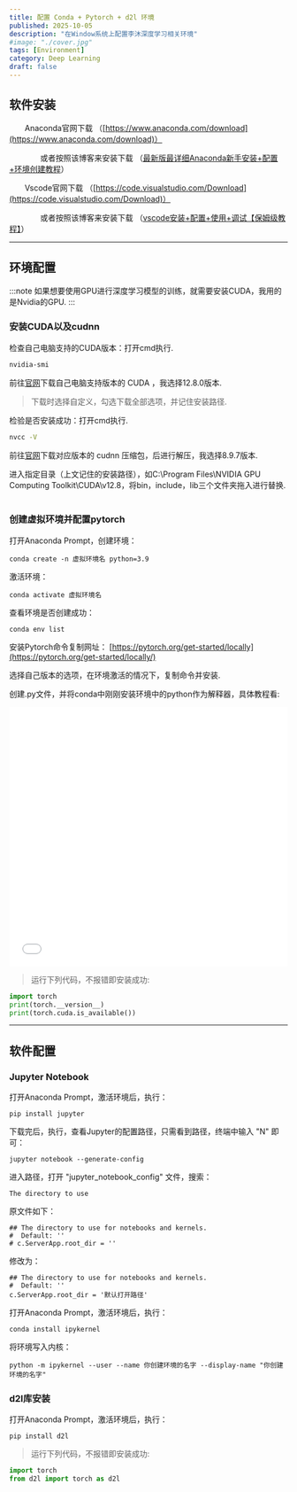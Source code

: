 ```yaml
---
title: 配置 Conda + Pytorch + d2l 环境
published: 2025-10-05
description: "在Window系统上配置李沐深度学习相关环境"
#image: "./cover.jpg"
tags: [Environment]
category: Deep Learning
draft: false
---
```



## 软件安装

&emsp;&emsp;Anaconda官网下载 （[https://www.anaconda.com/download](https://www.anaconda.com/download)）

&emsp;&emsp;&emsp;&emsp;或者按照该博客来安装下载 （[最新版最详细Anaconda新手安装+配置+环境创建教程](https://blog.csdn.net/qq_44000789/article/details/142214660)）

&emsp;&emsp;Vscode官网下载 （[https://code.visualstudio.com/Download](https://code.visualstudio.com/Download)）

&emsp;&emsp;&emsp;&emsp;或者按照该博客来安装下载 （[vscode安装+配置+使用+调试【保姆级教程】](https://blog.csdn.net/weixin_60915103/article/details/131617196)）

---

## 环境配置

:::note
如果想要使用GPU进行深度学习模型的训练，就需要安装CUDA，我用的是Nvidia的GPU.
:::

### 安装CUDA以及cudnn

检查自己电脑支持的CUDA版本：打开cmd执行.

```cmd
nvidia-smi
```

前往[官网](https://developer.nvidia.com/cuda-toolkit-archive)下载自己电脑支持版本的 CUDA ，我选择12.8.0版本.

> 下载时选择自定义，勾选下载全部选项，并记住安装路径.

检验是否安装成功：打开cmd执行.

```cmd
nvcc -V
```

前往[官网](https://developer.nvidia.com/rdp/cudnn-archive)下载对应版本的 cudnn 压缩包，后进行解压，我选择8.9.7版本.

进入指定目录（上文记住的安装路径），如C:\Program Files\NVIDIA GPU Computing Toolkit\CUDA\v12.8，将bin，include，lib三个文件夹拖入进行替换.<br><br>

### 创建虚拟环境并配置pytorch

打开Anaconda Prompt，创建环境：

```conda
conda create -n 虚拟环境名 python=3.9
```

激活环境：

```conda
conda activate 虚拟环境名
```

查看环境是否创建成功：

```conda
conda env list
```

安装Pytorch命令复制网址： [https://pytorch.org/get-started/locally](https://pytorch.org/get-started/locally/)

选择自己版本的选项，在环境激活的情况下，复制命令并安装.

创建.py文件，并将conda中刚刚安装环境中的python作为解释器，具体教程看:

<iframe width="100%" height="468" src="//player.bilibili.com/player.html?bvid=BV1Fo46e3EAZ&p=1" scrolling="no" border="0" frameborder="no" framespacing="0" allowfullscreen="true"> </iframe>

> 运行下列代码，不报错即安装成功:

```python
import torch
print(torch.__version__)
print(torch.cuda.is_available())
```

---

## 软件配置

### Jupyter Notebook

打开Anaconda Prompt，激活环境后，执行：

```conda
pip install jupyter
```

下载完后，执行，查看Jupyter的配置路径，只需看到路径，终端中输入 "N" 即可：

```conda
jupyter notebook --generate-config
```

进入路径，打开 "jupyter_notebook_config" 文件，搜索：

```conda
The directory to use
```

原文件如下：

```conda
## The directory to use for notebooks and kernels.
#  Default: ''
# c.ServerApp.root_dir = ''
```

修改为：

```conda
## The directory to use for notebooks and kernels.
#  Default: ''
c.ServerApp.root_dir = '默认打开路径'
```

打开Anaconda Prompt，激活环境后，执行：

```conda
conda install ipykernel
```

将环境写入内核：

```conda
python -m ipykernel --user --name 你创建环境的名字 --display-name "你创建环境的名字"
```

### d2l库安装

打开Anaconda Prompt，激活环境后，执行：

```conda
pip install d2l
```

> 运行下列代码，不报错即安装成功:

```python
import torch
from d2l import torch as d2l
```
